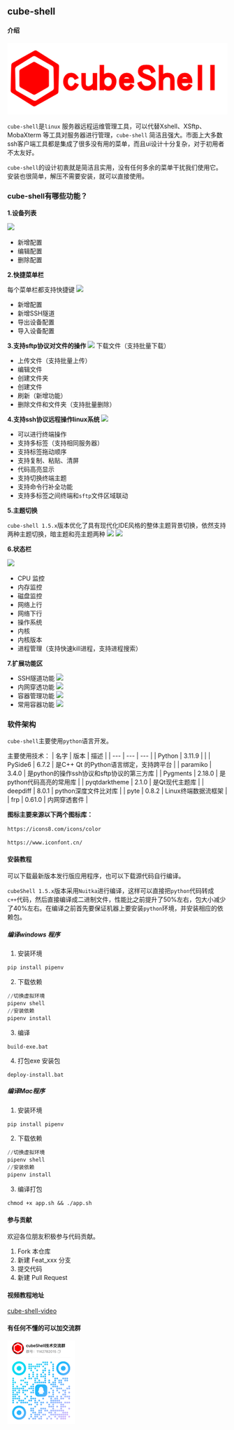 ## cube-shell

#### 介绍

![输入图片说明](docs/images/docs-log.png)

`cube-shell`是`linux` 服务器远程运维管理工具，可以代替Xshell、XSftp、MobaXterm 等工具对服务器进行管理，`cube-shell` 简洁且强大。市面上大多数ssh客户端工具都是集成了很多没有用的菜单，而且ui设计十分复杂，对于初用者不太友好。

`cube-shell`的设计初衷就是简洁且实用，没有任何多余的菜单干扰我们使用它。安装也很简单，解压不需要安装，就可以直接使用。

### cube-shell有哪些功能？
**1.设备列表**

![](https://files.mdnice.com/user/66248/dc251e16-cae7-43ca-949e-7a165319d952.png)

- 新增配置
- 编辑配置
- 删除配置

**2.快捷菜单栏**

每个菜单栏都支持快捷键
![](https://files.mdnice.com/user/66248/85e845e8-54d1-4907-8ed5-50ec223e764b.png)
- 新增配置
- 新增SSH隧道
- 导出设备配置
- 导入设备配置


**3.支持sftp协议对文件的操作**
![](https://files.mdnice.com/user/66248/b409f430-8b91-41fe-99a6-1dca7e514d31.png)
下载文件（支持批量下载）
- 上传文件（支持批量上传）
- 编辑文件
- 创建文件夹
- 创建文件
- 刷新（新增功能）
- 删除文件和文件夹（支持批量删除）

**4.支持ssh协议远程操作linux系统**
![](https://files.mdnice.com/user/66248/5f58f8dc-70bc-4845-82ca-b3d3dc264a1a.png)

- 可以进行终端操作
- 支持多标签（支持相同服务器）
- 支持标签拖动顺序
- 支持复制、粘贴、清屏
- 代码高亮显示
- 支持切换终端主题
- 支持命令行补全功能
- 支持多标签之间终端和`sftp`文件区域联动


**5.主题切换**

`cube-shell 1.5.x`版本优化了具有现代化IDE风格的整体主题背景切换，依然支持两种主题切换，暗主题和亮主题两种
![](https://files.mdnice.com/user/66248/4da39450-bcae-41f7-8784-e6067ee40b9a.jpg)
![](https://files.mdnice.com/user/66248/1797d0fa-3810-47b2-a921-f8e0e3111e2f.jpg)

**6.状态栏**

![](https://files.mdnice.com/user/66248/23fce210-655c-4e3c-a1b6-f1f7676697c0.png)
- CPU 监控
- 内存监控
- 磁盘监控
- 网络上行
- 网络下行
- 操作系统
- 内核
- 内核版本
- 进程管理（支持快速kill进程，支持进程搜索）

**7.扩展功能区**
- SSH隧道功能
  ![](https://files.mdnice.com/user/66248/ec33c581-d43b-4525-ae58-ca6286187acc.png)
- 内网穿透功能
  ![](https://files.mdnice.com/user/66248/ed115724-7599-4cc9-968d-a438b98a5327.png)
- 容器管理功能
  ![](https://files.mdnice.com/user/66248/f85c111e-94f8-4178-ad55-8acbfad53099.png)
- 常用容器功能
  ![](https://files.mdnice.com/user/66248/28aa3302-a61b-431e-afd9-614e6feeabf6.png)


### 软件架构
`cube-shell`主要使用`python`语言开发。

主要使用技术：
|   名字  |  版本   |  描述   |
| --- | --- | --- |
|  Python   |  3.11.9   |     |
|  PySide6  |  6.7.2   |  是C++ Qt 的Python语言绑定，支持跨平台   |
|  paramiko   |  3.4.0   |  是python的操作ssh协议和sftp协议的第三方库   |
|  Pygments   |   2.18.0  |  是python代码高亮的常用库   |
|  pyqtdarktheme   |   2.1.0  |  是Qt现代主题库   |
|  deepdiff   |   8.0.1  |  python深度文件比对库   |
|  pyte   |   0.8.2  |  Linux终端数据流框架   |
|  frp   |   0.61.0  |  内网穿透套件   |

**图标主要来源以下两个图标库：**

`https://icons8.com/icons/color`

`https://www.iconfont.cn/`

#### 安装教程
可以下载最新版本发行版应用程序，也可以下载源代码自行编译。

`cubeShell 1.5.x`版本采用`Nuitka`进行编译，这样可以直接把`python`代码转成`c++`代码，然后直接编译成二进制文件，性能比之前提升了50%左右，包大小减少了40%左右。在编译之前首先要保证机器上要安装`python`环境，并安装相应的依赖包。

##### 编译windows 程序
1.  安装环境
``` python
pip install pipenv
```
2.  下载依赖
``` python
//切换虚拟环境
pipenv shell
//安装依赖
pipenv install
```
3. 编译
```
build-exe.bat
```
4. 打包exe 安装包
```
deploy-install.bat
```
##### 编译Mac程序
1.  安装环境
``` python
pip install pipenv
```
2.  下载依赖
``` python
//切换虚拟环境
pipenv shell
//安装依赖
pipenv install
```
3.  编译打包
```
chmod +x app.sh && ./app.sh
```

#### 参与贡献
欢迎各位朋友积极参与代码贡献。

1.  Fork 本仓库
2.  新建 Feat_xxx 分支
3.  提交代码
4.  新建 Pull Request

#### 视频教程地址
[cube-shell-video](https://mp.weixin.qq.com/s/ntDuDipnCqN4v2Y4Urzo6w)

#### 有任何不懂的可以加交流群
![qq.png.png](docs/images/qq.png)
